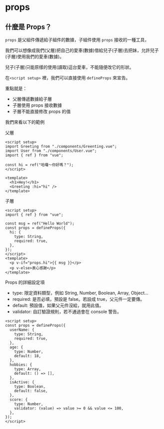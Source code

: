 # props

## 什麼是 Props？

`props` 是父組件傳遞給子組件的數據，子組件使用 `props` 接收的一種工具，

我們可以想像成我們(父層)把自己的愛車(數據)借給兒子(子層)去把妹，允許兒子(子層)使用我們的愛車(數據)。

兒子(子層)只能原樣的使用(讀取)這台愛車，不能隨便改它的形狀。

在`<script setup>` 裡，我們可以直接使用 `defineProps` 來宣告。

重點就是：

- 父層傳遞數據給子層
- 子層使用 props 接收數據
- 子層不能直接修改 props 的值

我們來看以下的範例

父層

```vue
<script setup>
import Greeting from "./components/Greenting.vue";
import User from "./components/User.vue";
import { ref } from "vue";

const hi = ref("哈囉～你好嗎？");
</script>

<template>
  <h1>Hey!</h1>
  <Greeting :hi="hi" />
</template>
```

子層

```vue
<script setup>
import { ref } from "vue";

const msg = ref("Hello World");
const props = defineProps({
  hi: {
    type: String,
    required: true,
  },
});
</script>
<template>
  <p v-if="props.hi">{{ msg }}</p>
  <p v-else>衷心感謝</p>
</template>
```

Props 的詳細設定項

- type: 限定資料類型，例如 String, Number, Boolean, Array, Object...
- required: 是否必填，預設是 false。若設成 true，父元件一定要傳。
- default: 預設值，如果父元件沒給，就用此值。
- validator: 自訂驗證規則，若不通過會在 console 警告。

```vue
<script setup>
const props = defineProps({
  userName: {
    type: String,
    required: true,
  },
  age: {
    type: Number,
    default: 18,
  },
  hobbies: {
    type: Array,
    default: () => [],
  },
  isActive: {
    type: Boolean,
    default: false,
  },
  score: {
    type: Number,
    validator: (value) => value >= 0 && value <= 100,
  },
});
</script>
```
